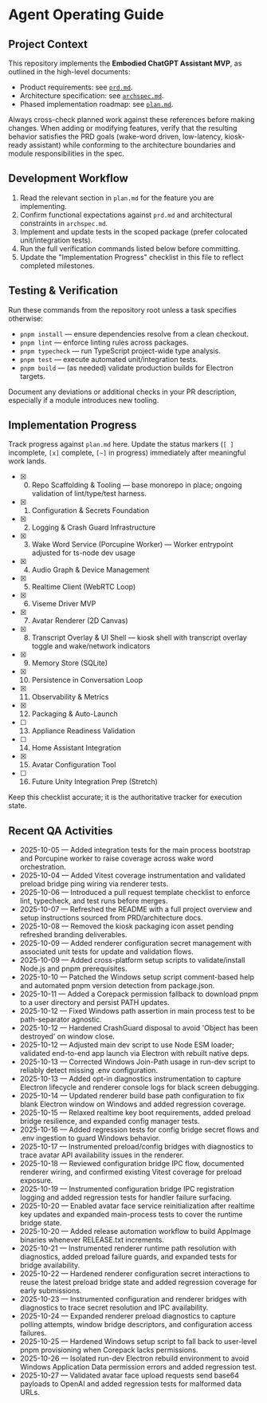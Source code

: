 # Agent Operating Guide

## Project Context
This repository implements the **Embodied ChatGPT Assistant MVP**, as outlined in the high-level documents:
- Product requirements: see [`prd.md`](./prd.md).
- Architecture specification: see [`archspec.md`](./archspec.md).
- Phased implementation roadmap: see [`plan.md`](./plan.md).

Always cross-check planned work against these references before making changes. When adding or modifying features, verify that the resulting behavior satisfies the PRD goals (wake-word driven, low-latency, kiosk-ready assistant) while conforming to the architecture boundaries and module responsibilities in the spec.

## Development Workflow
1. Read the relevant section in `plan.md` for the feature you are implementing.
2. Confirm functional expectations against `prd.md` and architectural constraints in `archspec.md`.
3. Implement and update tests in the scoped package (prefer colocated unit/integration tests).
4. Run the full verification commands listed below before committing.
5. Update the "Implementation Progress" checklist in this file to reflect completed milestones.

## Testing & Verification
Run these commands from the repository root unless a task specifies otherwise:
- `pnpm install` — ensure dependencies resolve from a clean checkout.
- `pnpm lint` — enforce linting rules across packages.
- `pnpm typecheck` — run TypeScript project-wide type analysis.
- `pnpm test` — execute automated unit/integration tests.
- `pnpm build` — (as needed) validate production builds for Electron targets.

Document any deviations or additional checks in your PR description, especially if a module introduces new tooling.

## Implementation Progress
Track progress against `plan.md` here. Update the status markers (`[ ]` incomplete, `[x]` complete, `[~]` in progress) immediately after meaningful work lands.

- [x] 0. Repo Scaffolding & Tooling — base monorepo in place; ongoing validation of lint/type/test harness.
- [x] 1. Configuration & Secrets Foundation
- [x] 2. Logging & Crash Guard Infrastructure
- [x] 3. Wake Word Service (Porcupine Worker) — Worker entrypoint adjusted for ts-node dev usage
- [x] 4. Audio Graph & Device Management
- [x] 5. Realtime Client (WebRTC Loop)
- [x] 6. Viseme Driver MVP
- [x] 7. Avatar Renderer (2D Canvas)
- [x] 8. Transcript Overlay & UI Shell — kiosk shell with transcript overlay toggle and wake/network indicators
- [x] 9. Memory Store (SQLite)
- [x] 10. Persistence in Conversation Loop
- [x] 11. Observability & Metrics
- [x] 12. Packaging & Auto-Launch
- [ ] 13. Appliance Readiness Validation
- [ ] 14. Home Assistant Integration
- [x] 15. Avatar Configuration Tool
- [ ] 16. Future Unity Integration Prep (Stretch)

Keep this checklist accurate; it is the authoritative tracker for execution state.

## Recent QA Activities

- 2025-10-05 — Added integration tests for the main process bootstrap and Porcupine worker to raise coverage across wake word orchestration.
- 2025-10-04 — Added Vitest coverage instrumentation and validated preload bridge ping wiring via renderer tests.
- 2025-10-06 — Introduced a pull request template checklist to enforce lint, typecheck, and test runs before merges.
- 2025-10-07 — Refreshed the README with a full project overview and setup instructions sourced from PRD/architecture docs.
- 2025-10-08 — Removed the kiosk packaging icon asset pending refreshed branding deliverables.
- 2025-10-09 — Added renderer configuration secret management with associated unit tests for update and validation flows.
- 2025-10-09 — Added cross-platform setup scripts to validate/install Node.js and pnpm prerequisites.
- 2025-10-10 — Patched the Windows setup script comment-based help and automated pnpm version detection from package.json.
- 2025-10-11 — Added a Corepack permission fallback to download pnpm to a user directory and persist PATH updates.
- 2025-10-12 — Fixed Windows path assertion in main process test to be path-separator agnostic.
- 2025-10-12 — Hardened CrashGuard disposal to avoid 'Object has been destroyed' on window close.
- 2025-10-12 — Adjusted main dev script to use Node ESM loader; validated end-to-end app launch via Electron with rebuilt native deps.
- 2025-10-13 — Corrected Windows Join-Path usage in run-dev script to reliably detect missing .env configuration.
- 2025-10-13 — Added opt-in diagnostics instrumentation to capture Electron lifecycle and renderer console logs for black screen debugging.
- 2025-10-14 — Updated renderer build base path configuration to fix blank Electron window on Windows and added regression coverage.
- 2025-10-15 — Relaxed realtime key boot requirements, added preload bridge resilience, and expanded config manager tests.
- 2025-10-16 — Added regression tests for config bridge secret flows and .env ingestion to guard Windows behavior.
- 2025-10-17 — Instrumented preload/config bridges with diagnostics to trace avatar API availability issues in the renderer.
- 2025-10-18 — Reviewed configuration bridge IPC flow, documented renderer wiring, and confirmed existing Vitest coverage for preload exposure.
- 2025-10-19 — Instrumented configuration bridge IPC registration logging and added regression tests for handler failure surfacing.
- 2025-10-20 — Enabled avatar face service reinitialization after realtime key updates and expanded main-process tests to cover the runtime bridge state.
- 2025-10-20 — Added release automation workflow to build AppImage binaries whenever RELEASE.txt increments.
- 2025-10-21 — Instrumented renderer runtime path resolution with diagnostics, added preload failure guards, and expanded tests for bridge availability.
- 2025-10-22 — Hardened renderer configuration secret interactions to reuse the latest preload bridge state and added regression coverage for early submissions.
- 2025-10-23 — Instrumented configuration and renderer bridges with diagnostics to trace secret resolution and IPC availability.
- 2025-10-24 — Expanded renderer preload diagnostics to capture polling attempts, window bridge descriptors, and configuration access failures.
- 2025-10-25 — Hardened Windows setup script to fall back to user-level pnpm provisioning when Corepack lacks permissions.
- 2025-10-26 — Isolated run-dev Electron rebuild environment to avoid Windows Application Data permission errors and added regression test.
- 2025-10-27 — Validated avatar face upload requests send base64 payloads to OpenAI and added regression tests for malformed data URLs.
